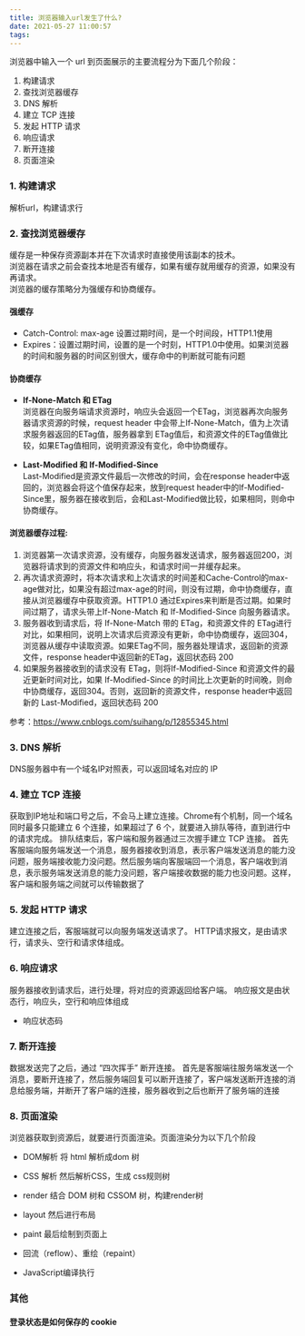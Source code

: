 ```yaml
---
title: 浏览器输入url发生了什么?
date: 2021-05-27 11:00:57
tags:
---
```


浏览器中输入一个 url 到页面展示的主要流程分为下面几个阶段：
1. 构建请求
2. 查找浏览器缓存
3. DNS 解析
4. 建立 TCP 连接
5. 发起 HTTP 请求
6. 响应请求
7. 断开连接
8. 页面渲染

### 1. 构建请求
解析url，构建请求行

### 2. 查找浏览器缓存
缓存是一种保存资源副本并在下次请求时直接使用该副本的技术。  
浏览器在请求之前会查找本地是否有缓存，如果有缓存就用缓存的资源，如果没有再请求。  
浏览器的缓存策略分为强缓存和协商缓存。  
#### 强缓存 
- Catch-Control: max-age 设置过期时间，是一个时间段，HTTP1.1使用
- Expires：设置过期时间，设置的是一个时刻，HTTP1.0中使用。如果浏览器的时间和服务器的时间区别很大，缓存命中的判断就可能有问题

#### 协商缓存
- **If-None-Match 和 ETag**  
浏览器在向服务端请求资源时，响应头会返回一个ETag，浏览器再次向服务器请求资源的时候，request header 中会带上If-None-Match，值为上次请求服务器返回的ETag值，服务器拿到 ETag值后，和资源文件的ETag值做比较，如果ETag值相同，说明资源没有变化，命中协商缓存。

- **Last-Modified 和 If-Modified-Since**  
Last-Modified是资源文件最后一次修改的时间，会在response header中返回的，浏览器会将这个值保存起来，放到request header中的If-Modified-Since里，服务器在接收到后，会和Last-Modified做比较，如果相同，则命中协商缓存。

#### 浏览器缓存过程:
1. 浏览器第一次请求资源，没有缓存，向服务器发送请求，服务器返回200，浏览器将请求到的资源文件和响应头，和请求时间一并缓存起来。
2. 再次请求资源时，将本次请求和上次请求的时间差和Cache-Control的max-age做对比，如果没有超过max-age的时间，则没有过期，命中协商缓存，直接从浏览器缓存中获取资源。HTTP1.0 通过Expires来判断是否过期。如果时间过期了，请求头带上If-None-Match 和 If-Modified-Since 向服务器请求。
3. 服务器收到请求后，将 If-None-Match 带的 ETag，和资源文件的 ETag进行对比，如果相同，说明上次请求后资源没有更新，命中协商缓存，返回304，浏览器从缓存中读取资源。如果ETag不同，服务器处理请求，返回新的资源文件，response header中返回新的ETag，返回状态码 200
4. 如果服务器接收到的请求没有 ETag，则将If-Modified-Since 和资源文件的最近更新时间对比，如果 If-Modified-Since 的时间比上次更新的时间晚，则命中协商缓存，返回304。否则，返回新的资源文件，response header中返回新的 Last-Modified，返回状态码 200

参考：https://www.cnblogs.com/suihang/p/12855345.html


### 3. DNS 解析
DNS服务器中有一个域名IP对照表，可以返回域名对应的 IP

### 4. 建立 TCP 连接
获取到IP地址和端口号之后，不会马上建立连接。Chrome有个机制，同一个域名同时最多只能建立 6 个连接，如果超过了 6 个，就要进入排队等待，直到进行中的请求完成。
排队结束后，客户端和服务器通过三次握手建立 TCP 连接。
首先 客服端向服务端发送一个消息，服务器接收到消息，表示客户端发送消息的能力没问题，服务端接收能力没问题。然后服务端向客服端回一个消息，客户端收到消息，表示服务端发送消息的能力没问题，客户端接收数据的能力也没问题。这样，客户端和服务端之间就可以传输数据了

### 5. 发起 HTTP 请求
建立连接之后，客服端就可以向服务端发送请求了。
HTTP请求报文，是由请求行，请求头、空行和请求体组成。

### 6. 响应请求
服务器接收到请求后，进行处理，将对应的资源返回给客户端。
响应报文是由状态行，响应头，空行和响应体组成

- 响应状态码

### 7. 断开连接
数据发送完了之后，通过 “四次挥手” 断开连接。
首先是客服端往服务端发送一个消息，要断开连接了，然后服务端回复可以断开连接了，客户端发送断开连接的消息给服务端，并断开了客户端的连接，服务器收到之后也断开了服务端的连接

### 8. 页面渲染
浏览器获取到资源后，就要进行页面渲染。页面渲染分为以下几个阶段

- DOM解析
 将 html 解析成dom 树
- CSS 解析
然后解析CSS，生成 css规则树
- render
结合 DOM 树和 CSSOM 树，构建render树
- layout
然后进行布局
- paint
最后绘制到页面上
- 回流（reflow）、重绘（repaint）

- JavaScript编译执行


### 其他
#### 登录状态是如何保存的 cookie
